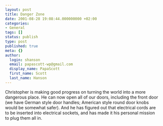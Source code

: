 ```yaml
---
layout: post
title: Danger Zone
date: 2001-08-28 19:08:44.000000000 +02:00
categories:
- General
tags: []
status: publish
type: post
published: true
meta: {}
author:
  login: shanson
  email: papascott-wp@gmail.com
  display_name: PapaScott
  first_name: Scott
  last_name: Hanson
---
```

<p>Christopher is making good progress on turning the world into a more dangerous place. He can now open all of our doors, including the front door (we have German style door handles; American style round door knobs would be somewhat safer). And he has figured out that electrical cords are to be inserted into electrical sockets, and has made it his personal mission to plug them all in.</p>
